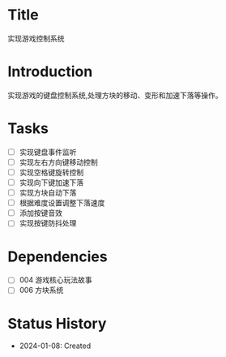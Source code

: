 # Title
实现游戏控制系统

# Introduction
实现游戏的键盘控制系统,处理方块的移动、变形和加速下落等操作。

# Tasks
- [ ] 实现键盘事件监听
- [ ] 实现左右方向键移动控制
- [ ] 实现空格键旋转控制
- [ ] 实现向下键加速下落
- [ ] 实现方块自动下落
- [ ] 根据难度设置调整下落速度
- [ ] 添加按键音效
- [ ] 实现按键防抖处理

# Dependencies
- [ ] 004 游戏核心玩法故事
- [ ] 006 方块系统

# Status History
- 2024-01-08: Created
